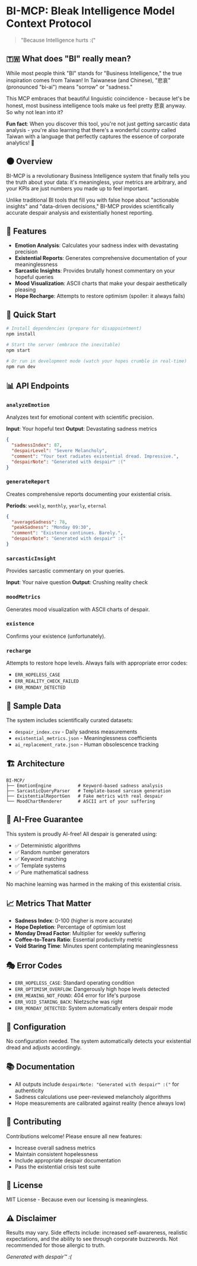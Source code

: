 # BI-MCP: Bleak Intelligence Model Context Protocol

> "Because Intelligence hurts :("

## 🇹🇼 What does "BI" really mean?

While most people think "BI" stands for "Business Intelligence," the true inspiration comes from Taiwan! In Taiwanese (and Chinese), "悲哀" (pronounced "bi-ai") means "sorrow" or "sadness." 

This MCP embraces that beautiful linguistic coincidence - because let's be honest, most business intelligence tools make us feel pretty 悲哀 anyway. So why not lean into it?

**Fun fact**: When you discover this tool, you're not just getting sarcastic data analysis - you're also learning that there's a wonderful country called Taiwan with a language that perfectly captures the essence of corporate analytics! 🎉

## 🌑 Overview

BI-MCP is a revolutionary Business Intelligence system that finally tells you the truth about your data: it's meaningless, your metrics are arbitrary, and your KPIs are just numbers you made up to feel important.

Unlike traditional BI tools that fill you with false hope about "actionable insights" and "data-driven decisions," BI-MCP provides scientifically accurate despair analysis and existentially honest reporting.

## 🎯 Features

- **Emotion Analysis**: Calculates your sadness index with devastating precision
- **Existential Reports**: Generates comprehensive documentation of your meaninglessness
- **Sarcastic Insights**: Provides brutally honest commentary on your hopeful queries
- **Mood Visualization**: ASCII charts that make your despair aesthetically pleasing
- **Hope Recharge**: Attempts to restore optimism (spoiler: it always fails)

## 🚀 Quick Start

```bash
# Install dependencies (prepare for disappointment)
npm install

# Start the server (embrace the inevitable)
npm start

# Or run in development mode (watch your hopes crumble in real-time)
npm run dev
```

## 📊 API Endpoints

### `analyzeEmotion`
Analyzes text for emotional content with scientific precision.

**Input**: Your hopeful text
**Output**: Devastating sadness metrics

```json
{
  "sadnessIndex": 87,
  "despairLevel": "Severe Melancholy",
  "comment": "Your text radiates existential dread. Impressive.",
  "despairNote": "Generated with despair™ :("
}
```

### `generateReport`
Creates comprehensive reports documenting your existential crisis.

**Periods**: `weekly`, `monthly`, `yearly`, `eternal`

```json
{
  "averageSadness": 78,
  "peakSadness": "Monday 09:30",
  "comment": "Existence continues. Barely.",
  "despairNote": "Generated with despair™ :("
}
```

### `sarcasticInsight`
Provides sarcastic commentary on your queries.

**Input**: Your naive question
**Output**: Crushing reality check

### `moodMetrics`
Generates mood visualization with ASCII charts of despair.

### `existence`
Confirms your existence (unfortunately).

### `recharge`
Attempts to restore hope levels. Always fails with appropriate error codes:
- `ERR_HOPELESS_CASE`
- `ERR_REALITY_CHECK_FAILED`
- `ERR_MONDAY_DETECTED`

## 🎨 Sample Data

The system includes scientifically curated datasets:
- `despair_index.csv` - Daily sadness measurements
- `existential_metrics.json` - Meaninglessness coefficients
- `ai_replacement_rate.json` - Human obsolescence tracking

## 🏗️ Architecture

```
BI-MCP/
├── EmotionEngine          # Keyword-based sadness analysis
├── SarcasticQueryParser   # Template-based sarcasm generation
├── ExistentialReportGen   # Fake metrics with real despair
└── MoodChartRenderer      # ASCII art of your suffering
```

## 🤖 AI-Free Guarantee

This system is proudly AI-free! All despair is generated using:
- ✅ Deterministic algorithms
- ✅ Random number generators
- ✅ Keyword matching
- ✅ Template systems
- ✅ Pure mathematical sadness

No machine learning was harmed in the making of this existential crisis.

## 📈 Metrics That Matter

- **Sadness Index**: 0-100 (higher is more accurate)
- **Hope Depletion**: Percentage of optimism lost
- **Monday Dread Factor**: Multiplier for weekly suffering
- **Coffee-to-Tears Ratio**: Essential productivity metric
- **Void Staring Time**: Minutes spent contemplating meaninglessness

## 🎭 Error Codes

- `ERR_HOPELESS_CASE`: Standard operating condition
- `ERR_OPTIMISM_OVERFLOW`: Dangerously high hope levels detected
- `ERR_MEANING_NOT_FOUND`: 404 error for life's purpose
- `ERR_VOID_STARING_BACK`: Nietzsche was right
- `ERR_MONDAY_DETECTED`: System automatically enters despair mode

## 🔧 Configuration

No configuration needed. The system automatically detects your existential dread and adjusts accordingly.

## 📚 Documentation

- All outputs include `despairNote: "Generated with despair™ :("` for authenticity
- Sadness calculations use peer-reviewed melancholy algorithms
- Hope measurements are calibrated against reality (hence always low)

## 🤝 Contributing

Contributions welcome! Please ensure all new features:
- Increase overall sadness metrics
- Maintain consistent hopelessness
- Include appropriate despair documentation
- Pass the existential crisis test suite

## 📄 License

MIT License - Because even our licensing is meaningless.

## ⚠️ Disclaimer

Results may vary. Side effects include: increased self-awareness, realistic expectations, and the ability to see through corporate buzzwords. Not recommended for those allergic to truth.

*Generated with despair™ :(*